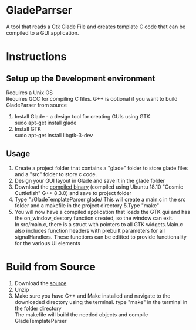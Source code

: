 # GladeParrser
A tool that reads a Gtk Glade File and creates template C code that can be compiled to a GUI application. 
# Instructions
## Setup up the Development environment
Requires a Unix OS <br />
Requires GCC for compiling C files. G++ is optional if you want to build GladeParser from source <br />
1. Install Glade - a design tool for creating GUIs using GTK <br />
sudo apt-get install glade
2. Install GTK <br />
sudo apt-get install libgtk-3-dev

## Usage
1. Create a project folder that contains a "glade" folder to store glade files and a "src" folder to store c code.
2. Design your GUI layout in Glade and save it in the glade folder
3. Download the <a href="https://github.com/reaperofchaos/GladeParrser/raw/master/GladeTemplateParser" download>compiled binary</a>
(compiled using Ubuntu 18.10 "Cosmic Cuttlefish" G++ 8.3.0) and save to project folder
4. Type "./GladeTemplateParser glade/<name of glade file>
  This will create a main.c in the src folder and a makefile in the project directory
5.Type "make"
6. You will now have a compiled application that loads the GTK gui and has the on_window_destory function created, so the window can exit. <br />
In src/main.c, there is a struct with pointers to all GTK widgets.Main.c also includes function headers with prebuilt parameters for all signalHandlers. These functions can be editted to provide functionality for the various UI elements
 
# Build from Source
1. Download the <a href="https://github.com/reaperofchaos/GladeParrser/archive/master.zip" download> source</a>
2. Unzip
3. Make sure you have G++ and Make installed and navigate to the downloaded directory using the terminal.
   type "make" in the terminal in the folder directory <br />
   The makefile will build the needed objects and compile GladeTemplateParser
